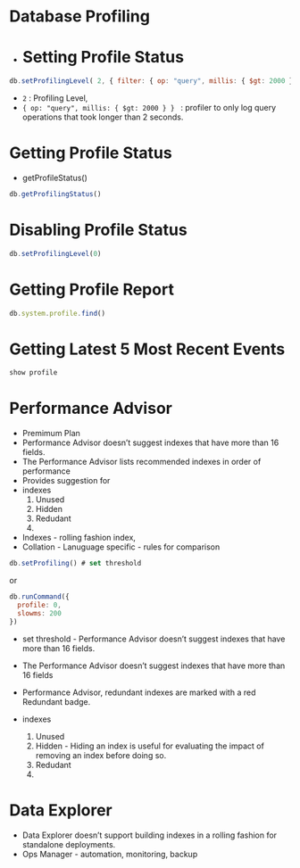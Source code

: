# Database Profiling

- # Setting Profile Status
```js
db.setProfilingLevel( 2, { filter: { op: "query", millis: { $gt: 2000 } } } )
```
-  `2` : Profiling Level, 
- `{ op: "query", millis: { $gt: 2000 } } ` :  profiler to only log query operations that took longer than 2 seconds.


# Getting Profile Status

- getProfileStatus()
```js
db.getProfilingStatus()
```

# Disabling Profile Status

```js
db.setProfilingLevel(0)
```

# Getting Profile Report

```js
db.system.profile.find()
```

# Getting Latest 5 Most Recent Events

```js
show profile
```



# Performance Advisor
- Premimum Plan
- Performance Advisor doesn’t suggest indexes that have more than 16 fields.
- The Performance Advisor lists recommended indexes in order of performance
- Provides suggestion for 
- indexes
    1. Unused
    2. Hidden
    3. Redudant
    4. 
- Indexes - rolling fashion index, 
- Collation - Lanuguage specific - rules for comparison
```js
db.setProfiling() # set threshold
```
or 
```js
db.runCommand({
  profile: 0,
  slowms: 200
})
```
- set threshold -  Performance Advisor doesn’t suggest indexes that have more than 16 fields.
- The Performance Advisor doesn’t suggest indexes that have more than 16 fields
- Performance Advisor, redundant indexes are marked with a red Redundant badge.

- indexes
    1. Unused
    2. Hidden - Hiding an index is useful for evaluating the impact of removing an index before doing so.
    3. Redudant
    4. 
# Data Explorer

- Data Explorer doesn’t support building indexes in a rolling fashion for standalone deployments.
- Ops Manager - automation, monitoring, backup
